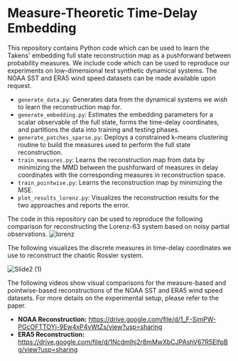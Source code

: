 # Measure-Theoretic Time-Delay Embedding

This repository contains Python code which can be used to learn the Takens' embedding full state reconstruction map as a pushforward between probability measures. We include code which can be used to reproduce our experiments on low-dimensional test synthetic dynamical systems. The NOAA SST and ERA5 wind speed datasets can be made available upon request. 

- `generate_data.py`: Generates data from the dynamical systems we wish to learn the reconstruction map for.
- `generate_embedding.py`: Estimates the embedding parameters for a scalar observable of the full state, forms the time-delay coordinates, and partitions the data into training and testing phases.
- `generate_patches_sparse.py`: Deploys a constrained k-means clustering routine to build the measures used to perform the full state reconstruction.
- `train_measures.py`: Learns the reconstruction map from data by minimizing the MMD between the pushforward of measures in delay coordinates with the corresponding measures in reconstruction space.
- `train_pointwise.py`: Learns the reconstruction map by minimizing the MSE.
- `plot_results_lorenz.py`: Visualizes the reconstruction results for the two approaches and reports the error. 

The code in this repository can be used to reproduce the following comparison for reconstructing the Lorenz-63 system based on noisy partial observations. 
![lorenz](https://github.com/user-attachments/assets/51add5b4-b863-4bc3-a724-596fb2b27306)

The following visualizes the discrete measures in time-delay coordinates we use to reconstruct the chaotic Rossler system.

![Slide2 (1)](https://github.com/user-attachments/assets/fd1113d4-013f-4a6b-ba5e-be8714abfc45)

The following videos show visual comparisons for the measure-based and pointwise-based reconstructions of the NOAA SST and ERA5 wind speed datasets. For more details on the experimental setup, please refer to the paper. 

- **NOAA Reconstruction:** https://drive.google.com/file/d/1_F-SimPW-PGcOFTTOYj-9Ew4xP4vWtZs/view?usp=sharing
- **ERA5 Reconstruction:** https://drive.google.com/file/d/1Ncdmlhj2r8mMwXbCJPAshV67R5ElfpBg/view?usp=sharing

